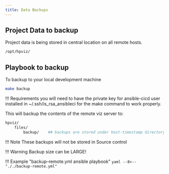 ```yaml
---
title: Data Backups
---
```


## Project Data to backup

Project data is being stored in central location on all remote hosts.

```bash
/opt/hpviz/
```

## Playbook to backup
To backup to your local development machine

```bash
make backup
```

!!! Requirements
    you will need to have the private key for ansible-cicd user installed in ~/.ssh/is_rsa_ansibleci for the make command to work properly.

This will backup the contents of the remote viz server to:

```bash
hpviz/
    files/
        backup/    ## backups are stored under host-timestamp directory
```

!!! Note
    These backups will not be stored in Source control

!!! Warning
    Backup size can be LARGE!


!!! Example "backup-remote.yml ansible playbook"
    ```yaml
        --8<-- "././backup-remote.yml"
    ```
